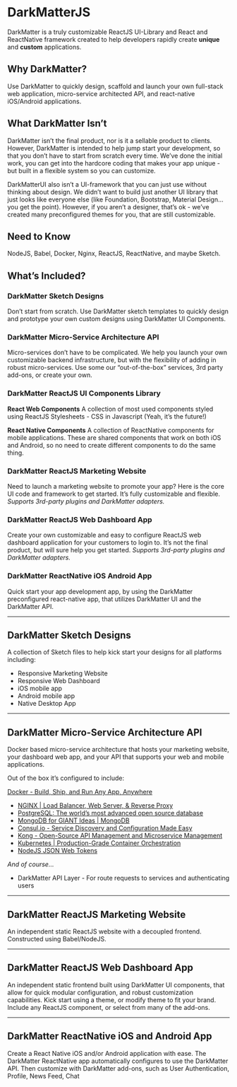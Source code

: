 # DarkMatterJS
DarkMatter is a truly customizable ReactJS UI-Library and React and ReactNative framework created to help developers rapidly create **unique** and **custom** applications.

## Why DarkMatter?
Use DarkMatter to quickly design, scaffold and launch your own full-stack web application, micro-service architected API, and react-native iOS/Android applications.

## What DarkMatter Isn’t
DarkMatter isn’t the final product, nor is it a sellable product to clients. However, DarkMatter is intended to help jump start your development, so that you don’t have to start from scratch every time. We’ve done the initial work, you can get into the hardcore coding that makes your app unique - but built in a flexible system so you can customize.

DarkMatterUI also isn’t a UI-framework that you can just use without thinking about design. We didn’t want to build just another UI library that just looks like everyone else (like Foundation,  Bootstrap, Material Design… you get the point). However, if you aren’t a designer, that’s ok - we’ve created many preconfigured themes for you, that are still customizable. 

## Need to Know
NodeJS, Babel, Docker, Nginx, ReactJS, ReactNative,  and maybe Sketch.


## What’s Included?

### DarkMatter Sketch Designs
Don’t start from scratch. Use DarkMatter sketch templates to quickly design and prototype your own custom designs using DarkMatter UI Components.

### DarkMatter Micro-Service Architecture API
Micro-services don’t have to be complicated. We help you launch your own customizable backend infrastructure, but with the flexibility of adding in robust micro-services. Use some our “out-of-the-box” services, 3rd party add-ons, or create your own.

### DarkMatter ReactJS UI Components Library

**React Web Components**
A collection of most used components styled using ReactJS Stylesheets - CSS in Javascript (Yeah, it’s the future!)

**React Native Components**
A collection of ReactNative components for mobile applications. These are shared components that work on both iOS and Android, so no need to create different components to do the same thing.

### DarkMatter ReactJS Marketing Website
Need to launch a marketing website to promote your app? Here is the core UI code and framework to get started. It’s fully customizable and flexible. *Supports 3rd-party plugins and DarkMatter adapters.*

### DarkMatter ReactJS Web Dashboard App
Create your own customizable and easy to configure ReactJS web dashboard application for your customers to login to. It’s not the final product, but will sure help you get started. *Supports 3rd-party plugins and DarkMatter adapters.*

### DarkMatter ReactNative iOS Android App
Quick start your app development app, by using the DarkMatter preconfigured react-native app, that utilizes DarkMatter UI and the DarkMatter API.

------

## DarkMatter Sketch Designs
A collection of Sketch files to help kick start your designs for all platforms including: 
- Responsive Marketing Website
- Responsive Web Dashboard
- iOS mobile app
- Android mobile app
- Native Desktop App

------

## DarkMatter Micro-Service Architecture API
Docker based micro-service architecture that hosts your marketing website, your dashboard web app, and your API that supports your web and mobile applications. 

Out of the box it’s configured to include:

[Docker - Build, Ship, and Run Any App, Anywhere](https://www.docker.com/)
- [NGINX | Load Balancer, Web Server, & Reverse Proxy](https://www.nginx.com/)
- [PostgreSQL: The world’s most advanced open source database](https://www.postgresql.org/)
- [MongoDB for GIANT Ideas | MongoDB](https://www.mongodb.com/)
- [Consul.io - Service Discovery and Configuration Made Easy](https://www.consul.io/)
- [Kong - Open-Source API Management and Microservice Management](https://getkong.org/)
- [Kubernetes | Production-Grade Container Orchestration](https://kubernetes.io/)
- [NodeJS JSON Web Tokens](https://github.com/auth0/node-jsonwebtoken)

*And of course…*

- DarkMatter API Layer - For route requests to services and authenticating users


------

## DarkMatter ReactJS Marketing Website
An independent static ReactJS website with a decoupled frontend. Constructed using Babel/NodeJS.

------

## DarkMatter ReactJS Web Dashboard App
An independent static frontend built using DarkMatter UI components, that allow for quick modular configuration, and robust customization capabilities. Kick start using a theme, or modify theme to fit your brand. Include any ReactJS component, or select from many of the add-ons.

------

## DarkMatter ReactNative iOS and Android App
Create a React Native iOS and/or Android application with ease. The DarkMatter ReactNative app automatically configures to use the DarkMatter API. Then customize with DarkMatter add-ons, such as User Authentication, Profile, News Feed, Chat
